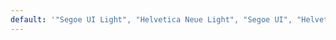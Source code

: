 ```yaml
---
default: '"Segoe UI Light", "Helvetica Neue Light", "Segoe UI", "Helvetica Neue", "Trebuchet MS", Verdana, sans-serif'
---
```

